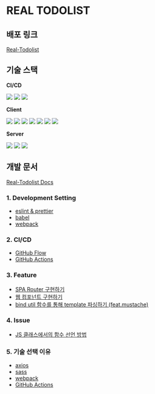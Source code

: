 # REAL TODOLIST

## 배포 링크
[Real-Todolist](https://real-todolist.vercel.app/)

## 기술 스택

**CI/CD**

<img src="https://img.shields.io/badge/GitHub_Actions-2088FF?style=for-the-badge&logo=GitHubActions&logoColor=white"> <img src="https://img.shields.io/badge/Vercel-000000?style=for-the-badge&logo=Vercel&logoColor=white"> <img src="https://img.shields.io/badge/Heroku-430098?style=for-the-badge&logo=Heroku&logoColor=white">

**Client**

<img src="https://img.shields.io/badge/HTML-E34F26?style=for-the-badge&logo=HTML5&logoColor=white"> <img src="https://img.shields.io/badge/CSS3-1572B6?style=for-the-badge&logo=CSS3&logoColor=white"> <img src="https://img.shields.io/badge/JavaScript-F7DF1E?style=for-the-badge&logo=JavaScript&logoColor=white">  <img src="https://img.shields.io/badge/SASS-cc6699.svg?&style=for-the-badge&logo=Sass&logoColor=white"> <img src="https://img.shields.io/badge/axios-5A29E4.svg?&style=for-the-badge&logo=Axios&logoColor=white">
<img src="https://img.shields.io/badge/webpack-8DD6F9.svg?&style=for-the-badge&logo=Webpack&logoColor=white">
<img src="https://img.shields.io/badge/babel-F9DC3E.svg?&style=for-the-badge&logo=Babel&logoColor=white">

**Server**

<img src="https://img.shields.io/badge/Node.js-339933.svg?&style=for-the-badge&logo=Node.js&logoColor=white"> <img src="https://img.shields.io/badge/mongoDB-47A248.svg?&style=for-the-badge&logo=MongoDB&logoColor=white"> <img src="https://img.shields.io/badge/axios-5A29E4.svg?&style=for-the-badge&logo=Axios&logoColor=white">

## 개발 문서
[Real-Todolist Docs](https://shinwonse.notion.site/Real-Todolist-d676f1b8eb264e8c9f864881db72acd8)

### 1. Development Setting
- [eslint & prettier](https://shinwonse.notion.site/eslint-prettier-cc89ba5b58204e27a258fd0c20890220)
- [babel](https://shinwonse.notion.site/babel-6a44cbc1fbfc494ab850f5c7afd853ab)
- [webpack](https://shinwonse.notion.site/webpack-ea3ea8c478c646eb870b8c768c0d70eb)

### 2. CI/CD
- [GitHub Flow](https://shinwonse.notion.site/GitHub-Flow-20928247a5284a7c969314213d2df9ba)
- [GitHub Actions](https://shinwonse.notion.site/GitHub-Actions-25911728b13e4ce5a6e6bff5d805a76c)

### 3. Feature
- [SPA Router 구현하기](https://shinwonse.notion.site/SPA-Router-0906b92fa84d4bcaa3009ba2f2da177b)
- [웹 컴포넌트 구현하기](https://shinwonse.notion.site/dd67b9257c494f0e96b56e74b280fc81)
- [bind util 함수를 통해 template 파싱하기 (feat.mustache)](https://shinwonse.notion.site/bind-util-template-feat-mustache-3209cc72309c47568d690b109d767192)

### 4. Issue
- [JS 클래스에서의 함수 선언 방법](https://shinwonse.notion.site/JS-828d745810fc437a9416667b4ea92db2)

### 5. 기술 선택 이유
- [axios](https://shinwonse.notion.site/axios-d00f421a10cb4936b628762e8b7aeaa2)
- [sass](https://shinwonse.notion.site/sass-0b65b4281f974598a70d7ab64ed4bb64)
- [webpack](https://shinwonse.notion.site/webpack-94c91fc083824bb39a5070721eb7de6a)
- [GitHub Actions](https://shinwonse.notion.site/GitHub-Actions-3a8574b468a84d79845302580654239c)
